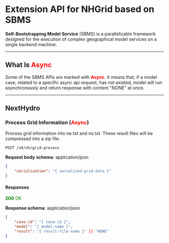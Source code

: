 # Extension API for NHGrid based on SBMS

**Self-Bootstrapping Model Service** (SBMS) is a parallelizable framework designed for the execution of complex geographical model services on a single backend machine.

---

## What Is <font color=red>Async</font>

Some of the SBMS APIs are marked with <font color=red>**Async**</font>. It means that, if a model case, related to a specific async api request, has not existed, model will run asynchronously and return response with  content "NONE" at once.

---


## NextHydro

### Process Grid Information (<font color=red>Async</font>)

Process grid information into ne.txt and ns.txt. These result files will be compressed into a zip file.

```
POST /v0/nh/grid-process
```

**Request body schema**: application/json

```json
{
    "serialization": "{ serialized-grid-data }"
}
```

#### Responses  

<font color=green> **200** OK </font>  

**Response schema**: application/json

```json
{
    "case-id": "{ case-id }",
  	"model": "{ model-name }",
    "result": "{ result-file-name }" || "NONE"
}
```

